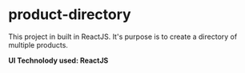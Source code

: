 # product-directory
This project in built in ReactJS. 
It's purpose is to create a directory of multiple products.

**UI Technolody used: ReactJS**
